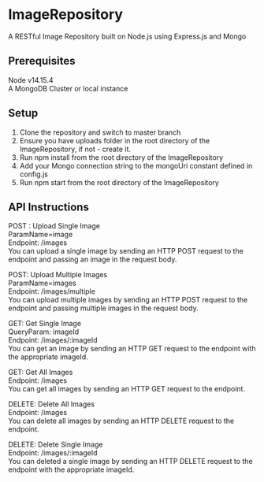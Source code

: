 # ImageRepository
A RESTful Image Repository built on Node.js using Express.js and Mongo 

## Prerequisites
Node v14.15.4  
A MongoDB Cluster or local instance

## Setup
1. Clone the repository and switch to master branch
2. Ensure you have uploads folder in the root directory of the ImageRepository, if not - create it.
3. Run npm install from the root directory of the ImageRepository
4. Add your Mongo connection string to the mongoUri constant defined in config.js
5. Run npm start from the root directory of the ImageRepository

## API Instructions

POST : Upload Single Image     
ParamName=image  
Endpoint: /images  
You can upload a single image by sending an HTTP POST request to the endpoint and passing an image in the request body.  

POST: Upload Multiple Images  
ParamName=images  
Endpoint: /images/multiple  
You can upload multiple images by sending an HTTP POST request to the endpoint and passing multiple images in the request body.  

GET: Get Single Image  
QueryParam: imageId  
Endpoint: /images/:imageId  
You can get an image by sending an HTTP GET request to the endpoint with the appropriate imageId.

GET: Get All Images  
Endpoint: /images  
You can get all images by sending an HTTP GET request to the endpoint.  

DELETE: Delete All Images  
Endpoint: /images  
You can delete all images by sending an HTTP DELETE request to the endpoint.  

DELETE: Delete Single Image  
Endpoint: /images/:imageId  
You can deleted a single image by sending an HTTP DELETE request to the endpoint with the appropriate imageId.

